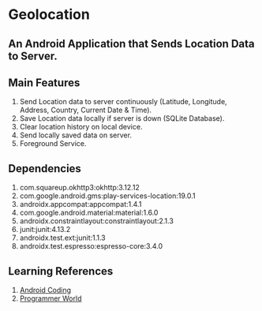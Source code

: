 # Geolocation
## An Android Application that Sends Location Data to Server.

## Main Features
1. Send Location data to server continuously (Latitude, Longitude, Address, Country, Current Date & Time).
2. Save Location data locally if server is down (SQLite Database).
3. Clear location history on local device.
4. Send locally saved data on server.
5. Foreground Service.

## Dependencies
1. com.squareup.okhttp3:okhttp:3.12.12
2. com.google.android.gms:play-services-location:19.0.1
3. androidx.appcompat:appcompat:1.4.1
4. com.google.android.material:material:1.6.0
5. androidx.constraintlayout:constraintlayout:2.1.3
6. junit:junit:4.13.2
7. androidx.test.ext:junit:1.1.3
8. androidx.test.espresso:espresso-core:3.4.0

## Learning References
1. [Android Coding](https://www.youtube.com/c/AndroidCoding)
2. [Programmer World](https://www.youtube.com/c/ProgrammerWorld)
